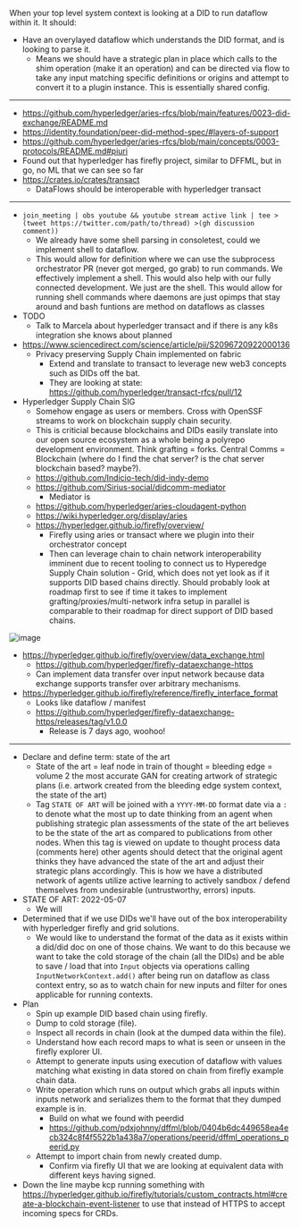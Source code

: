 When your top level system context is looking at a DID to run dataflow within it. It should:

- Have an overylayed dataflow which understands the DID format, and is looking to parse it.
  - Means we should have a strategic plan in place which calls to the shim operation (make it an operation) and can be directed via flow to take any input matching specific definitions or origins and attempt to convert it to a plugin instance. This is essentially shared config.

---

- https://github.com/hyperledger/aries-rfcs/blob/main/features/0023-did-exchange/README.md
- https://identity.foundation/peer-did-method-spec/#layers-of-support
- https://github.com/hyperledger/aries-rfcs/blob/main/concepts/0003-protocols/README.md#piuri
- Found out that hyperledger has firefly project, similar to DFFML, but in go, no ML that we can see so far
- https://crates.io/crates/transact
  - DataFlows should be interoperable with hyperledger transact

---

- `join_meeting | obs youtube && youtube stream active link | tee >(tweet https://twitter.com/path/to/thread) >(gh discussion comment))`
  - We already have some shell parsing in consoletest, could we implement shell to dataflow.
  - This would allow for definition where we can use the subprocess orchestrator PR (never got merged, go grab) to run commands. We effectively implement a shell. This would also help with our fully connected development. We just are the shell. This would allow for running shell commands where daemons are just opimps that stay around and bash funtions are method on dataflows as classes
- TODO
  - Talk to Marcela about hyperledger transact and if there is any k8s integration she knows about planned
- https://www.sciencedirect.com/science/article/pii/S2096720922000136
  - Privacy preserving Supply Chain implemented on fabric
    - Extend and translate to transact to leverage new web3 concepts such as DIDs off the bat.
    - They are looking at state: https://github.com/hyperledger/transact-rfcs/pull/12
- Hyperledger Supply Chain SIG
  - Somehow engage as users or members. Cross with OpenSSF streams to work on blockchain supply chain security.
  - This is criticial because blockchains and DIDs easily translate into our open source ecosystem as a whole being a polyrepo development environment. Think grafting = forks. Central Comms = Blockchain (where do I find the chat server? is the chat server blockchain based? maybe?).
  - https://github.com/Indicio-tech/did-indy-demo
  - https://github.com/Sirius-social/didcomm-mediator
    - Mediator is 
  - https://github.com/hyperledger/aries-cloudagent-python
  - https://wiki.hyperledger.org/display/aries
  - https://hyperledger.github.io/firefly/overview/
    - Firefly using aries or transact where we plugin into their orchestrator concept
    - Then can leverage chain to chain network interoperability imminent due to recent tooling to connect us to Hyperedge Supply Chain solution - Grid, which does not yet look as if it supports DID based chains directly. Should probably look at roadmap first to see if time it takes to implement grafting/proxies/multi-network infra setup in parallel is comparable to their roadmap for direct support of DID based chains.


![image](https://user-images.githubusercontent.com/5950433/167244462-ed30727c-4951-4e3e-a4e6-3bc0cf683362.png)

- https://hyperledger.github.io/firefly/overview/data_exchange.html
  - https://github.com/hyperledger/firefly-dataexchange-https
  - Can implement data transfer over input network because data exchange supports transfer over arbitrary mechanisms.
- https://hyperledger.github.io/firefly/reference/firefly_interface_format
  - Looks like dataflow / manifest
  - https://github.com/hyperledger/firefly-dataexchange-https/releases/tag/v1.0.0
    - Release is 7 days ago, woohoo!

---

- Declare and define term: state of the art
  - State of the art = leaf node in train of thought = bleeding edge = volume 2 the most accurate GAN for creating artwork of strategic plans (i.e. artwork created from the bleeding edge system context, the state of the art)
  - Tag `STATE OF ART` will be joined with a `YYYY-MM-DD` format date via a `:` to denote what the most up to date thinking from an agent when publishing strategic plan assessments of the state of the art believes to be the state of the art as compared to publications from other nodes. When this tag is viewed on update to thought process data (comments here) other agents should detect that the original agent thinks they have advanced the state of the art and adjust their strategic plans accordingly. This is how we have a distributed network of agents utilize active learning to actively sandbox / defend themselves from undesirable (untrustworthy, errors) inputs.
- STATE OF ART: 2022-05-07
  - We will 
- Determined that if we use DIDs we'll have out of the box interoperability with hyperledger firefly and grid solutions.
  - We would like to understand the format of the data as it exists within a did/did doc on one of those chains. We want to do this because we want to take the cold storage of the chain (all the DIDs) and be able to save / load that into `Input` objects via operations calling `InputNetworkContext.add()` after being run on dataflow as class context entry, so as to watch chain for new inputs and filter for ones applicable for running contexts.
- Plan
  - Spin up example DID based chain using firefly.
  - Dump to cold storage (file).
  - Inspect all records in chain (look at the dumped data within the file).
  - Understand how each record maps to what is seen or unseen in the firefly explorer UI.
  - Attempt to generate inputs using execution of dataflow with values matching what existing in data stored on chain from firefly example chain data.
  - Write operation which runs on output which grabs all inputs within inputs network and serializes them to the format that they dumped example is in.
    - Build on what we found with peerdid
    - https://github.com/pdxjohnny/dffml/blob/0404b6dc449658ea4ecb324c8f4f5522b1a438a7/operations/peerid/dffml_operations_peerid.py
  - Attempt to import chain from newly created dump.
    - Confirm via firefly UI that we are looking at equivalent data with different keys having signed.
- Down the line maybe kcp running something with https://hyperledger.github.io/firefly/tutorials/custom_contracts.html#create-a-blockchain-event-listener to use that instead of HTTPS to accept incoming specs for CRDs.